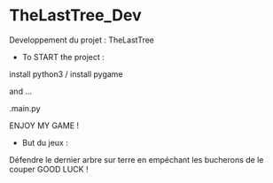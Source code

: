 # TheLastTree_Dev
Developpement du projet : TheLastTree

- To START the project :

install python3 /
install pygame 

and ...

.main.py

ENJOY MY GAME !

- But du jeux :

Défendre le dernier arbre sur terre en empéchant les bucherons de le couper GOOD LUCK !
